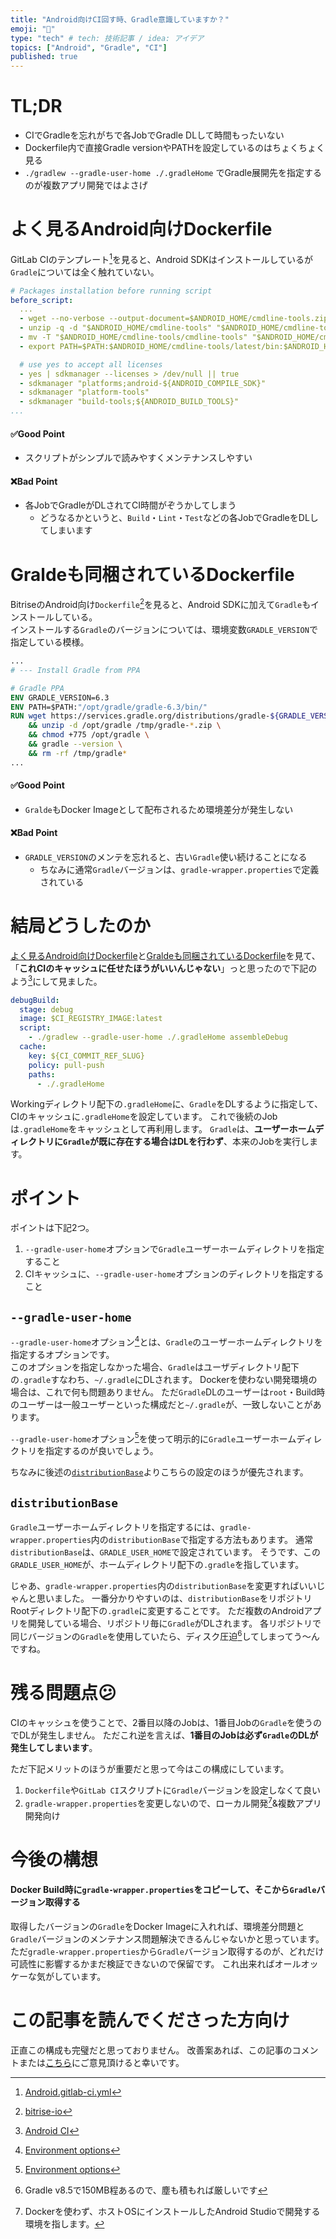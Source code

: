 ```yaml
---
title: "Android向けCI回す時、Gradle意識していますか？"
emoji: "🔨"
type: "tech" # tech: 技術記事 / idea: アイデア
topics: ["Android", "Gradle", "CI"]
published: true
---
```


# TL;DR

- CIでGradleを忘れがちで各JobでGradle DLして時間もったいない
- Dockerfile内で直接Gradle versionやPATHを設定しているのはちょくちょく見る
- `./gradlew --gradle-user-home ./.gradleHome` でGradle展開先を指定するのが複数アプリ開発ではよさげ

# よく見るAndroid向けDockerfile

GitLab CIのテンプレート[^1]を見ると、Android SDKはインストールしているが`Gradle`については全く触れていない。

```yml
# Packages installation before running script
before_script:
  ...
  - wget --no-verbose --output-document=$ANDROID_HOME/cmdline-tools.zip https://dl.google.com/android/repository/commandlinetools-linux-${ANDROID_SDK_TOOLS}_latest.zip
  - unzip -q -d "$ANDROID_HOME/cmdline-tools" "$ANDROID_HOME/cmdline-tools.zip"
  - mv -T "$ANDROID_HOME/cmdline-tools/cmdline-tools" "$ANDROID_HOME/cmdline-tools/tools"
  - export PATH=$PATH:$ANDROID_HOME/cmdline-tools/latest/bin:$ANDROID_HOME/cmdline-tools/tools/bin

  # use yes to accept all licenses
  - yes | sdkmanager --licenses > /dev/null || true
  - sdkmanager "platforms;android-${ANDROID_COMPILE_SDK}"
  - sdkmanager "platform-tools"
  - sdkmanager "build-tools;${ANDROID_BUILD_TOOLS}"
...
```

#### ✅Good Point

- スクリプトがシンプルで読みやすくメンテナンスしやすい

#### ❌Bad Point

- 各JobでGradleがDLされてCI時間がぞうかしてしまう
  - どうなるかというと、`Build`・`Lint`・`Test`などの各JobでGradleをDLしてしまいます

# Graldeも同梱されているDockerfile

BitriseのAndroid向け`Dockerfile`[^2]を見ると、Android SDKに加えて`Gradle`もインストールしている。  
インストールする`Gradle`のバージョンについては、環境変数`GRADLE_VERSION`で指定している模様。

```Dockerfile
...
# --- Install Gradle from PPA

# Gradle PPA
ENV GRADLE_VERSION=6.3
ENV PATH=$PATH:"/opt/gradle/gradle-6.3/bin/"
RUN wget https://services.gradle.org/distributions/gradle-${GRADLE_VERSION}-bin.zip -P /tmp \
    && unzip -d /opt/gradle /tmp/gradle-*.zip \
    && chmod +775 /opt/gradle \
    && gradle --version \
    && rm -rf /tmp/gradle*
...
```

#### ✅Good Point

- `Gralde`もDocker Imageとして配布されるため環境差分が発生しない

#### ❌Bad Point

- `GRADLE_VERSION`のメンテを忘れると、古い`Gradle`使い続けることになる
  - ちなみに通常`Gradle`バージョンは、`gradle-wrapper.properties`で定義されている

# 結局どうしたのか

[よく見るAndroid向けDockerfile](#よく見るandroid向けdockerfile)と[Graldeも同梱されているDockerfile](#graldeも同梱されているdockerfile)を見て、
「**これCIのキャッシュに任せたほうがいいんじゃない**」っと思ったので下記のよう[^3]にして見ました。

```yml
debugBuild:
  stage: debug
  image: $CI_REGISTRY_IMAGE:latest
  script:
    - ./gradlew --gradle-user-home ./.gradleHome assembleDebug
  cache:
    key: ${CI_COMMIT_REF_SLUG}
    policy: pull-push
    paths:
      - ./.gradleHome
```

Workingディレクトリ配下の`.gradleHome`に、`Gradle`をDLするように指定して、CIのキャッシュに`.gradleHome`を設定しています。
これで後続のJobは`.gradleHome`をキャッシュとして再利用します。
`Gradle`は、**ユーザーホームディレクトリに`Gradle`が既に存在する場合はDLを行わず**、本来のJobを実行します。

# ポイント

ポイントは下記2つ。

1. `--gradle-user-home`オプションで`Gradle`ユーザーホームディレクトリを指定すること
2. CIキャッシュに、`--gradle-user-home`オプションのディレクトリを指定すること

## `--gradle-user-home`

`--gradle-user-home`オプション[^4]とは、`Gradle`のユーザーホームディレクトリを指定するオプションです。  
このオプションを指定しなかった場合、`Gradle`はユーザディレクトリ配下の`.gradle`すなわち、`~/.gradle`にDLされます。
Dockerを使わない開発環境の場合は、これで何も問題ありません。
ただ`Gradle`DLのユーザーは`root`・Build時のユーザーは一般ユーザーといった構成だと`~/.gradle`が、一致しないことがあります。

`--gradle-user-home`オプション[^4]を使って明示的に`Gradle`ユーザーホームディレクトリを指定するのが良いでしょう。

ちなみに後述の[`distributionBase`](#distributionbase)よりこちらの設定のほうが優先されます。

## `distributionBase`

`Gradle`ユーザーホームディレクトリを指定するには、`gradle-wrapper.properties`内の`distributionBase`で指定する方法もあります。
通常`distributionBase`は、`GRADLE_USER_HOME`で設定されています。
そうです、この`GRADLE_USER_HOME`が、ホームディレクトリ配下の`.gradle`を指しています。

じゃあ、`gradle-wrapper.properties`内の`distributionBase`を変更すればいいじゃんと思いました。
一番分かりやすいのは、`distributionBase`をリポジトリRootディレクトリ配下の`.gradle`に変更することです。
ただ複数のAndroidアプリを開発している場合、リポジトリ毎に`Gradle`がDLされます。
各リポジトリで同じバージョンの`Gradle`を使用していたら、ディスク圧迫[^6]してしまってう〜んですね。

# 残る問題点😕

CIのキャッシュを使うことで、2番目以降のJobは、1番目Jobの`Gradle`を使うのでDLが発生しません。
ただこれ逆を言えば、**1番目のJobは必ず`Gradle`のDLが発生してしまいます**。

ただ下記メリットのほうが重要だと思って今はこの構成にしています。

1. `Dockerfile`や`GitLab CI`スクリプトに`Gradle`バージョンを設定しなくて良い
2. `gradle-wrapper.properties`を変更しないので、ローカル開発[^5]&複数アプリ開発向け

# 今後の構想

#### Docker Build時に`gradle-wrapper.properties`をコピーして、そこから`Gradle`バージョン取得する

取得したバージョンの`Gradle`をDocker Imageに入れれば、環境差分問題と`Gradle`バージョンのメンテナンス問題解決できるんじゃないかと思っています。
ただ`gradle-wrapper.properties`から`Gradle`バージョン取得するのが、どれだけ可読性に影響するかまだ検証できないので保留です。
これ出来ればオールオッケーな気がしています。

# この記事を読んでくださった方向け

正直この構成も完璧だと思っておりません。
改善案あれば、この記事のコメントまたは[こちら](https://gitlab.com/naoki_maeda/AndroidCI/-/issues)にご意見頂けると幸いです。

<!-- 脚注 -->

[^1]: [Android.gitlab-ci.yml](https://gitlab.com/gitlab-org/gitlab/-/blob/master/lib/gitlab/ci/templates/Android.gitlab-ci.yml)
[^2]: [bitrise-io](https://github.com/bitrise-io/android/blob/master/Dockerfile)
[^3]: [Android CI](https://gitlab.com/naoki_maeda/AndroidCI/-/blob/main/.gitlab/ci/build.gitlab-ci.yml)
[^4]: [Environment options](https://docs.gradle.org/current/userguide/command_line_interface.html#sec:environment_options)
[^5]: Dockerを使わず、ホストOSにインストールしたAndroid Studioで開発する環境を指します。
[^6]: Gradle v8.5で150MB程あるので、塵も積もれば厳しいです
